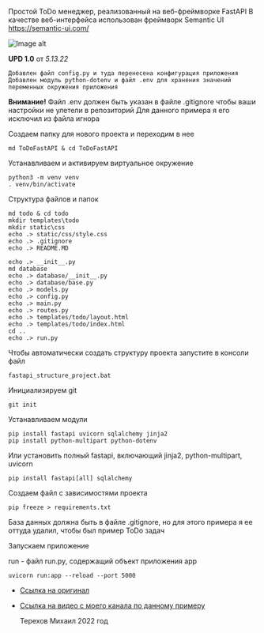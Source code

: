 Простой ToDo менеджер, реализованный на веб-фреймворке FastAPI В качестве веб-интерфейса использован фреймворк Semantic
UI https://semantic-ui.com/

![Image alt](https://sun9-79.userapi.com/s/v1/ig2/_VbrX_7lobl7Eq5zjsX_zj18i7Bpu6YgKW-wuMfRpO1E3n-Bdv7MjFPHlFRyKy00kOaeIQEouvLf7Kw1k5QnRgn5.jpg?size=1280x740&quality=96&type=album)

**UPD 1.0**  от  _5.13.22_

    Добавлен файл config.py и туда перенесена конфигурация приложения
    Добавлен модуль python-dotenv и файл .env для хранения значений переменных окружения приложения

**Внимание!**
Файл .env должен быть указан в файле .gitignore чтобы ваши настройки не улетели в репозиторий Для данного примера я его
исключил из файла игнора

Создаем папку для нового проекта и переходим в нее

    md ToDoFastAPI & cd ToDoFastAPI

Устанавливаем и активируем виртуальное окружение

    python3 -m venv venv
    . venv/bin/activate

Структура файлов и папок

    md todo & cd todo
    mkdir templates\todo
    mkdir static\css
    echo .> static/css/style.css
    echo .> .gitignore
    echo .> README.MD
        
    echo .> __init__.py
    md database
    echo .> database/__init__.py
    echo .> database/base.py
    echo .> models.py
    echo .> config.py
    echo .> main.py
    echo .> routes.py
    echo .> templates/todo/layout.html
    echo .> templates/todo/index.html 
    cd ..
    echo .> run.py

Чтобы автоматически создать структуру проекта запустите в консоли файл

    fastapi_structure_project.bat

Инициализируем git

    git init

Устанавливаем модули

    pip install fastapi uvicorn sqlalchemy jinja2
    pip install python-multipart python-dotenv

Или установить полный fastapi, включающий jinja2, python-multipart, uvicorn

    pip install fastapi[all] sqlalchemy

Создаем файл с зависимостями проекта

    pip freeze > requirements.txt

База данных должна быть в файле .gitignore, но для этого примера я ее оттуда удалил, чтобы был пример ToDo задач

Запускаем приложение

run - файл run.py, содержащий объект приложения app

    uvicorn run:app --reload --port 5000

- [Ссылка на оригинал](https://youtu.be/3vfum74ggHE)
- [Ссылка на видео с моего канала по данному примеру](https://youtu.be/nTbhOyLUTAI)

  Терехов Михаил 2022 год